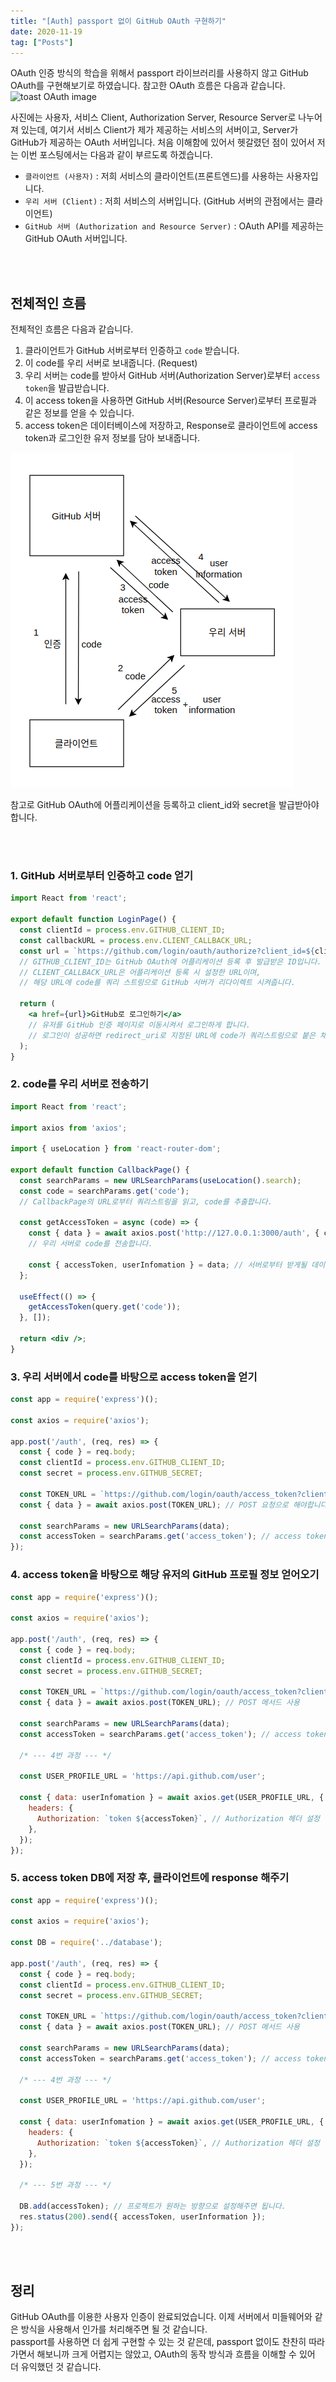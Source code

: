 ```yaml
---
title: "[Auth] passport 없이 GitHub OAuth 구현하기"
date: 2020-11-19
tag: ["Posts"]
---
```


OAuth 인증 방식의 학습을 위해서 passport 라이브러리를 사용하지 않고 GitHub OAuth를 구현해보기로 하였습니다. 참고한 OAuth 흐름은 다음과 같습니다.
![toast OAuth image](https://image.toast.com/aaaadh/alpha/2017/techblog/1%201%281%29.png)  
  
사진에는 사용자, 서비스 Client, Authorization Server, Resource Server로 나누어져 있는데, 여기서 서비스 Client가 제가 제공하는 서비스의 서버이고, Server가 GitHub가 제공하는 OAuth 서버입니다. 처음 이해함에 있어서 헷갈렸던 점이 있어서 저는 이번 포스팅에서는 다음과 같이 부르도록 하겠습니다.

- `클라이언트 (사용자)` : 저희 서비스의 클라이언트(프론트엔드)를 사용하는 사용자입니다.
- `우리 서버 (Client)` : 저희 서비스의 서버입니다. (GitHub 서버의 관점에서는 클라이언트)
- `GitHub 서버 (Authorization and Resource Server)` : OAuth API를 제공하는 GitHub OAuth 서버입니다.

<br><br>

## 전체적인 흐름

전체적인 흐름은 다음과 같습니다.

1. 클라이언트가 GitHub 서버로부터 인증하고 `code` 받습니다.
2. 이 code를 우리 서버로 보내줍니다. (Request)
3. 우리 서버는 code를 받아서 GitHub 서버(Authorization Server)로부터 `access token`을 발급받습니다.
4. 이 access token을 사용하면 GitHub 서버(Resource Server)로부터 프로필과 같은 정보를 얻을 수 있습니다.
5. access token은 데이터베이스에 저장하고, Response로 클라이언트에 access token과 로그인한 유저 정보를 담아 보내줍니다.

<img src="../images/github-oauth.png" />

참고로 GitHub OAuth에 어플리케이션을 등록하고 client_id와 secret을 발급받아야합니다.

<br><br>

### 1. GitHub 서버로부터 인증하고 code 얻기

```jsx
import React from 'react';

export default function LoginPage() {
  const clientId = process.env.GITHUB_CLIENT_ID;
  const callbackURL = process.env.CLIENT_CALLBACK_URL;
  const url = `https://github.com/login/oauth/authorize?client_id=${clientId}&redirect_uri=${callbackURL}`;
  // GITHUB_CLIENT_ID는 GitHub OAuth에 어플리케이션 등록 후 발급받은 ID입니다.
  // CLIENT_CALLBACK_URL은 어플리케이션 등록 시 설정한 URL이며,
  // 해당 URL에 code를 쿼리 스트링으로 GitHub 서버가 리다이렉트 시켜줍니다.

  return (
    <a href={url}>GitHub로 로그인하기</a>
    // 유저를 GitHub 인증 페이지로 이동시켜서 로그인하게 합니다.
    // 로그인이 성공하면 redirect_uri로 지정된 URL에 code가 쿼리스트링으로 붙은 채로 리다이렉트됩니다.
  );
}
```

### 2. code를 우리 서버로 전송하기

```jsx
import React from 'react';

import axios from 'axios';

import { useLocation } from 'react-router-dom';

export default function CallbackPage() {
  const searchParams = new URLSearchParams(useLocation().search);
  const code = searchParams.get('code');
  // CallbackPage의 URL로부터 쿼리스트링을 읽고, code를 추출합니다.

  const getAccessToken = async (code) => {
    const { data } = await axios.post('http://127.0.0.1:3000/auth', { code });
    // 우리 서버로 code를 전송합니다.

    const { accessToken, userInfomation } = data; // 서버로부터 받게될 데이터 (5번 과정)
  };

  useEffect(() => {
    getAccessToken(query.get('code'));
  }, []);

  return <div />;
}
```

### 3. 우리 서버에서 code를 바탕으로 access token을 얻기

```js
const app = require('express')();

const axios = require('axios');

app.post('/auth', (req, res) => {
  const { code } = req.body;
  const clientId = process.env.GITHUB_CLIENT_ID;
  const secret = process.env.GITHUB_SECRET;

  const TOKEN_URL = `https://github.com/login/oauth/access_token?client_id=${clientId}&client_secret=${secret}&code=${code}`;
  const { data } = await axios.post(TOKEN_URL); // POST 요청으로 해야합니다.
  
  const searchParams = new URLSearchParams(data);
  const accessToken = searchParams.get('access_token'); // access token 획득
});
```

### 4. access token을 바탕으로 해당 유저의 GitHub 프로필 정보 얻어오기

```js
const app = require('express')();

const axios = require('axios');

app.post('/auth', (req, res) => {
  const { code } = req.body;
  const clientId = process.env.GITHUB_CLIENT_ID;
  const secret = process.env.GITHUB_SECRET;

  const TOKEN_URL = `https://github.com/login/oauth/access_token?client_id=${clientId}&client_secret=${secret}&code=${code}`;
  const { data } = await axios.post(TOKEN_URL); // POST 메서드 사용
  
  const searchParams = new URLSearchParams(data);
  const accessToken = searchParams.get('access_token'); // access token 획득

  /* --- 4번 과정 --- */

  const USER_PROFILE_URL = 'https://api.github.com/user';

  const { data: userInfomation } = await axios.get(USER_PROFILE_URL, { // GET 메서드 사용
    headers: {
      Authorization: `token ${accessToken}`, // Authorization 헤더 설정
    },
  });
});
```

### 5. access token DB에 저장 후, 클라이언트에 response 해주기

```js
const app = require('express')();

const axios = require('axios');

const DB = require('../database');

app.post('/auth', (req, res) => {
  const { code } = req.body;
  const clientId = process.env.GITHUB_CLIENT_ID;
  const secret = process.env.GITHUB_SECRET;

  const TOKEN_URL = `https://github.com/login/oauth/access_token?client_id=${clientId}&client_secret=${secret}&code=${code}`;
  const { data } = await axios.post(TOKEN_URL); // POST 메서드 사용
  
  const searchParams = new URLSearchParams(data);
  const accessToken = searchParams.get('access_token'); // access token 획득

  /* --- 4번 과정 --- */

  const USER_PROFILE_URL = 'https://api.github.com/user';

  const { data: userInfomation } = await axios.get(USER_PROFILE_URL, { // GET 메서드 사용
    headers: {
      Authorization: `token ${accessToken}`, // Authorization 헤더 설정
    },
  });

  /* --- 5번 과정 --- */

  DB.add(accessToken); // 프로젝트가 원하는 방향으로 설정해주면 됩니다.
  res.status(200).send({ accessToken, userInformation });
});
```

<br><br>

## 정리

GitHub OAuth를 이용한 사용자 인증이 완료되었습니다. 이제 서버에서 미들웨어와 같은 방식을 사용해서 인가를 처리해주면 될 것 같습니다.  
passport를 사용하면 더 쉽게 구현할 수 있는 것 같은데, passport 없이도 찬찬히 따라가면서 해보니까 크게 어렵지는 않았고, OAuth의 동작 방식과 흐름을 이해할 수 있어 더 유익했던 것 같습니다.
